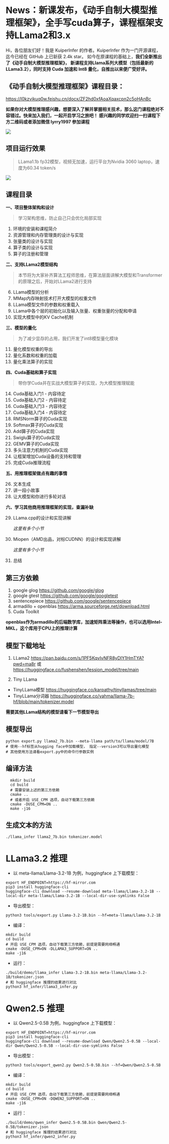 #  News：新课发布，《动手自制大模型推理框架》，全手写cuda算子，课程框架支持LLama2和3.x
Hi，各位朋友们好！我是 KuiperInfer 的作者。KuiperInfer 作为一门开源课程，迄今已经在 GitHub 上已斩获 2.4k star。 如今在原课程的基础上，**我们全新推出了《动手自制大模型推理框架》， 新课程支持Llama系列大模型（包括最新的LLama3.2），同时支持 Cuda 加速和 Int8 量化，自推出以来便广受好评。**

## 《动手自制大模型推理框架》课程目录：

https://l0kzvikuq0w.feishu.cn/docx/ZF2hd0xfAoaXqaxcpn2c5oHAnBc

**如果你对大模型推理感兴趣，想要深入了解并掌握相关技术，那么这门课程绝对不容错过。快来加入我们，一起开启学习之旅吧！
    感兴趣的同学欢迎扫一扫课程下方二维码或者添加微信 lyrry1997 参加课程**



<img src="./imgs/me.jpg"  />



## 项目运行效果
> LLama1.1b fp32模型，视频无加速，运行平台为Nvidia 3060 laptop，速度为60.34 token/s

![](./imgs/do.gif)

## 课程目录


**一、项目整体架构和设计**
> 学习架构思维，防止自己只会优化局部实现

1. 环境的安装和课程简介
2. 资源管理和内存管理类的设计与实现
3. 张量类的设计与实现
4. 算子类的设计与实现
5. 算子的注册和管理

**二、支持LLama2模型结构**
> 本节将为大家补齐算法工程师思维，在算法层面讲解大模型和Transformer的原理之后，开始对LLama2进行支持

6. LLama模型的分析
7. MMap内存映射技术打开大模型的权重文件
8. LLama模型文件的参数和权重载入 
9. LLama中各个层的初始化以及输入张量、权重张量的分配和申请
10. 实现大模型中的KV Cache机制

**三、模型的量化**
> 为了减少显存的占用，我们开发了int8模型量化模块
11. 量化模型权重的导出
12. 量化系数和权重的加载
13. 量化乘法算子的实现

**四、Cuda基础和算子实现**
> 带你学Cuda并在实战大模型算子的实现，为大模型推理赋能
14. Cuda基础入门1 - 内容待定
15. Cuda基础入门2 - 内容待定
16. Cuda基础入门3 - 内容待定
17. Cuda基础入门4 - 内容待定
18. RMSNorm算子的Cuda实现
19. Softmax算子的Cuda实现 
20. Add算子的Cuda实现 
21. Swiglu算子的Cuda实现 
22. GEMV算子的Cuda实现 
23. 多头注意力机制的Cuda实现 
24. 让框架增加Cuda设备的支持和管理 
25. 完成Cuda推理流程

**五、用推理框架做点有趣的事情**

26. 文本生成
27. 讲一段小故事
28. 让大模型和你进行多轮对话


**六、学习其他商用推理框架的实现，查漏补缺**

29. LLama.cpp的设计和实现讲解

    *这里有多个小节*
30. Miopen（AMD出品，对标CUDNN）的设计和实现讲解

    *这里有多个小节*
32. 总结

## 第三方依赖
1. google glog https://github.com/google/glog
2. google gtest https://github.com/google/googletest
3. sentencepiece https://github.com/google/sentencepiece
4. armadillo + openblas https://arma.sourceforge.net/download.html
5. Cuda Toolkit

**openblas作为armadillo的后端数学库，加速矩阵乘法等操作，也可以选用Intel-MKL，这个库用于CPU上的推理计算**


## 模型下载地址
1. LLama2 https://pan.baidu.com/s/1PF5KqvIvNFR8yDIY1HmTYA?pwd=ma8r 或 https://huggingface.co/fushenshen/lession_model/tree/main

2. Tiny LLama 
* TinyLLama模型 https://huggingface.co/karpathy/tinyllamas/tree/main
* TinyLLama分词器 https://huggingface.co/yahma/llama-7b-hf/blob/main/tokenizer.model

**需要其他LLama结构的模型请看下一节模型导出**

## 模型导出
```shell
python export.py llama2_7b.bin --meta-llama path/to/llama/model/7B
# 使用--hf标签从hugging face中加载模型， 指定--version3可以导出量化模型
# 其他使用方法请看export.py中的命令行参数实例
```


## 编译方法
```shell
  mkdir build 
  cd build
  # 需要安装上述的第三方依赖
  cmake ..
  # 或者开启 USE_CPM 选项，自动下载第三方依赖
  cmake -DUSE_CPM=ON ..
  make -j16
```

## 生成文本的方法
```shell
./llama_infer llama2_7b.bin tokenizer.model

```

# LLama3.2 推理

- 以 meta-llama/Llama-3.2-1B 为例，huggingface 上下载模型：
```shell
export HF_ENDPOINT=https://hf-mirror.com
pip3 install huggingface-cli
huggingface-cli download --resume-download meta-llama/Llama-3.2-1B --local-dir meta-llama/Llama-3.2-1B --local-dir-use-symlinks False
```
- 导出模型：
```shell
python3 tools/export.py Llama-3.2-1B.bin --hf=meta-llama/Llama-3.2-1B
```
- 编译：
```shell
mkdir build 
cd build
# 开启 USE_CPM 选项，自动下载第三方依赖，前提是需要网络畅通
cmake -DUSE_CPM=ON -DLLAMA3_SUPPORT=ON .. 
make -j16
```
- 运行：
```shell
./build/demo/llama_infer Llama-3.2-1B.bin meta-llama/Llama-3.2-1B/tokenizer.json
# 和 huggingface 推理的结果进行对比
python3 hf_infer/llama3_infer.py
```

# Qwen2.5 推理

- 以 Qwen2.5-0.5B 为例，huggingface 上下载模型：
```shell
export HF_ENDPOINT=https://hf-mirror.com
pip3 install huggingface-cli
huggingface-cli download --resume-download Qwen/Qwen2.5-0.5B --local-dir Qwen/Qwen2.5-0.5B --local-dir-use-symlinks False
```
- 导出模型：
```shell
python3 tools/export_qwen2.py Qwen2.5-0.5B.bin --hf=Qwen/Qwen2.5-0.5B
```
- 编译：
```shell
mkdir build 
cd build
# 开启 USE_CPM 选项，自动下载第三方依赖，前提是需要网络畅通
cmake -DUSE_CPM=ON -DQWEN2_SUPPORT=ON .. 
make -j16
```
- 运行：
```shell
./build/demo/qwen_infer Qwen2.5-0.5B.bin Qwen/Qwen2.5-0.5B/tokenizer.json
# 和 huggingface 推理的结果进行对比
python3 hf_infer/qwen2_infer.py
```